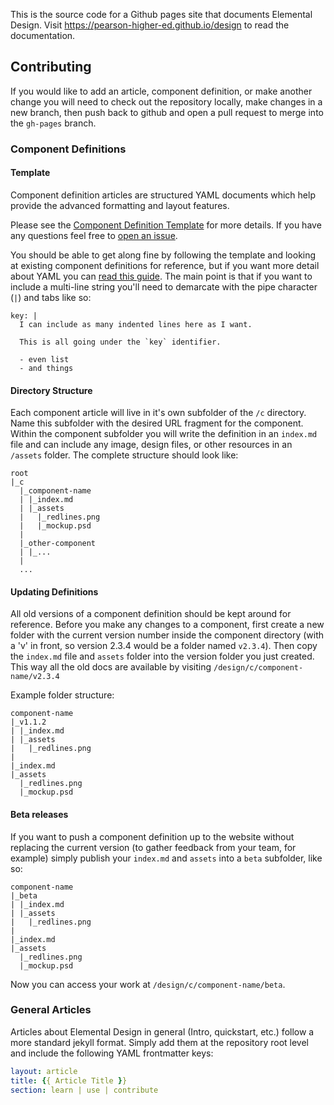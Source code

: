 This is the source code for a Github pages site that documents Elemental Design. Visit https://pearson-higher-ed.github.io/design to read the documentation.

## Contributing
If you would like to add an article, component definition, or make another change you will need to check out the repository locally, make changes in a new branch, then push back to github and open a pull request to merge into the `gh-pages` branch.

### Component Definitions

#### Template
Component definition articles are structured YAML documents which help provide the advanced formatting and layout features.

Please see the [Component Definition Template](./_component_definition_template.yml) for more details. If you have any questions feel free to [open an issue](https://github.com/Pearson-Higher-Ed/design/issues/new).

You should be able to get along fine by following the template and looking at existing component definitions for reference, but if you want more detail about YAML you can [read this guide](https://learnxinyminutes.com/docs/yaml/). The main point is that if you want to include a multi-line string you'll need to demarcate with the pipe character (`|`) and tabs like so:

```
key: |
  I can include as many indented lines here as I want.

  This is all going under the `key` identifier.

  - even list
  - and things
```

#### Directory Structure
Each component article will live in it's own subfolder of the `/c` directory. Name this subfolder with the desired URL fragment for the component. Within the component subfolder you will write the definition in an `index.md` file and can include any image, design files, or other resources in an `/assets` folder. The complete structure should look like:

```
root
|_c
  |_component-name
  | |_index.md
  | |_assets
  |   |_redlines.png
  |   |_mockup.psd
  |
  |_other-component
  | |_...
  |
  ...
```

#### Updating Definitions
All old versions of a component definition should be kept around for reference. Before you make any changes to a component, first create a new folder with the current version number inside the component directory (with a 'v' in front, so version 2.3.4 would be a folder named `v2.3.4`). Then copy the `index.md` file and `assets` folder into the version folder you just created. This way all the old docs are available by visiting `/design/c/component-name/v2.3.4`

Example folder structure:

```
component-name
|_v1.1.2
| |_index.md
| |_assets
|   |_redlines.png
|
|_index.md
|_assets
  |_redlines.png
  |_mockup.psd
```

#### Beta releases
If you want to push a component definition up to the website without replacing the current version (to gather feedback from your team, for example) simply publish your `index.md` and `assets` into a `beta` subfolder, like so:

```
component-name
|_beta
| |_index.md
| |_assets
|   |_redlines.png
|
|_index.md
|_assets
  |_redlines.png
  |_mockup.psd
```

Now you can access your work at `/design/c/component-name/beta`.

### General Articles

Articles about Elemental Design in general (Intro, quickstart, etc.) follow a more standard jekyll format. Simply add them at the repository root level and include the following YAML frontmatter keys:

```YAML
layout: article
title: {{ Article Title }}
section: learn | use | contribute
```
